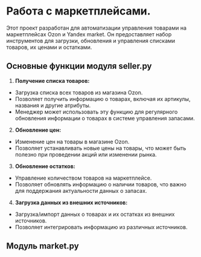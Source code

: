 # Работа с маркетплейсами.
Этот проект разработан для автоматизации управления товарами на маркетплейсах Ozon и Yandex market. Он предоставляет набор инструментов для загрузки, обновления и управления списками товаров, их ценами и остатками.

## Основные функции модуля seller.py
1. **Получение списка товаров:**
  - Загрузка списка всех товаров из магазина Ozon.
  - Позволяет получить информацию о товарах, включая их артикулы, названия и другие атрибуты.
  - Менеджер может использовать эту функцию для регулярного обновления информации о товарах в системе управления запасами.

2. **Обновление цен:**
  - Изменение цен на товары в магазине Ozon.
  - Позволяет устанавливать новые цены на товары, что может быть полезно при проведении акций или изменении рынка.

3. **Обновление остатков:**
  - Управление количеством товаров на маркетплейсе.
  - Позволяет обновлять информацию о наличии товаров, что важно для поддержания актуальности данных о запасах.

4. **Загрузка данных из внешних источников:**
  - Загрузка/импорт данных о товарах и их остатках из внешних источников.
  - Позволяет интегрировать информацию из различных источников.

##  Модуль market.py
